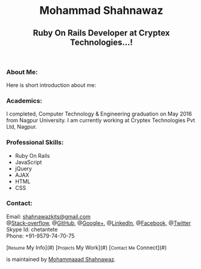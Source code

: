 <header>

<div class="inner">

# Mohammad Shahnawaz

## Ruby On Rails Developer at Cryptex Technologies...!

</header>

<div id="content-wrapper">

<div class="inner clearfix">

<section id="main-content">

### About Me:

Here is short introduction about me:  

### Academics:

I completed, Computer Technology & Engineering graduation on May 2016 from Nagpur University. I am currently working at Cryptex Technologies Pvt Ltd, Nagpur.  

### Professional Skills:

  <ul>
    <li>Ruby On Rails</li>
    <li>JavaScript</li>
    <li>jQuery</li>
    <li>AJAX</li>    
    <li>HTML</li>
    <li>CSS</li>

  </ul>

### Contact:

Email: [shahnawazkits@gmail.com](#)  
@[Stack-overflow](#), @[GitHub](https://github.com/swazruby786), @[Google+](#), @[LinkedIn](#), @[Facebook](#), @[Twitter](#)  
Skype Id: <a>chetantete</a>  
Phone: <a>+91-9579-74-70-75</a>  

</section>

<aside id="sidebar">[<small>Resume</small> My Info](#) [<small>Projects</small> My Work](#) [<small>Contact Me</small> Connect](#)

[](https://github.com/swazruby786/)is maintained by [Mohammaaad Shahnawaz](https://github.com/swazruby786).

</aside>

</div>

</div>
